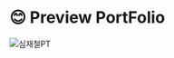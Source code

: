 # :blush: Preview PortFolio

![심재철PT](https://user-images.githubusercontent.com/59725406/232401665-130d9c4a-46cc-4260-b373-6dbe36128b1b.gif)
